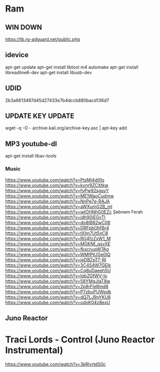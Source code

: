 # Ram
## WIN DOWN
https://tb.rg-adguard.net/public.php 


## idevice
apt-get update
apt-get install libtool m4 automake
apt-get install libreadline6-dev
apt-get install libusb-dev

## UDID
2b3a6613497d45d27433e7b4dccb880bacd136d7

## UPDATE KEY UPDATE
wget -q -O - archive.kali.org/archive-key.asc | apt-key add

## MP3 youtube-dl
apt-get install libav-tools


### Music
https://www.youtube.com/watch?v=PtsMi4dtl1o
https://www.youtube.com/watch?v=kynr9ZCXtkw
https://www.youtube.com/watch?v=fyPw92sgsyY
https://www.youtube.com/watch?v=ME1WaoCudmw
https://www.youtube.com/watch?v=NnPe7g-RAJA
https://www.youtube.com/watch?v=aWXumG2B_mI
https://www.youtube.com/watch?v=wtOHNhG0EZc
Şebnem Ferah
https://www.youtube.com/watch?v=jdh90iEGvTI
https://www.youtube.com/watch?v=do8tB82wC08
https://www.youtube.com/watch?v=DRFpbOhfBr4
https://www.youtube.com/watch?v=tXIm7Ut5nC8
https://www.youtube.com/watch?v=RG4fzZxW1_M
https://www.youtube.com/watch?v=MGKNf_qsvXE
https://www.youtube.com/watch?v=fkxcnupW7Ag
https://www.youtube.com/watch?v=WMfPtUGe0lQ
https://www.youtube.com/watch?v=jeDBZpT7-RI
https://www.youtube.com/watch?v=3C4S4W7GElk
https://www.youtube.com/watch?v=Cq8uDaeeh5U
https://www.youtube.com/watch?v=IqbZGfWV-Io
https://www.youtube.com/watch?v=58YMgJIaT8w
https://www.youtube.com/watch?v=2p8rFleRmd8
https://www.youtube.com/watch?v=P7zbuPUWpdk
https://www.youtube.com/watch?v=dQ7LJ9nYKU8
https://www.youtube.com/watch?v=odoK04z8exU

## Juno Reactor
# Traci Lords - Control (Juno Reactor Instrumental)

https://www.youtube.com/watch?v=3kRlvrtdS0c





